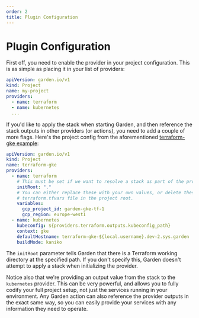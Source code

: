 ```yaml
---
order: 2
title: Plugin Configuration
---
```


# Plugin Configuration

First off, you need to enable the provider in your project configuration. This is as simple as placing it in your list of providers:

```yaml
apiVersion: garden.io/v1
kind: Project
name: my-project
providers:
  - name: terraform
  - name: kubernetes
  ...
```

If you'd like to apply the stack when starting Garden, and then reference the stack outputs in other providers (or actions), you need to add a couple of more flags. Here's the project config from the aforementioned [terraform-gke example](https://github.com/garden-io/garden/tree/0.13.38/examples/terraform-gke):

```yaml
apiVersion: garden.io/v1
kind: Project
name: terraform-gke
providers:
  - name: terraform
    # This must be set if we want to resolve a stack as part of the provider initialization.
    initRoot: "."
    # You can either replace these with your own values, or delete these and provide your own in a
    # terraform.tfvars file in the project root.
    variables:
      gcp_project_id: garden-gke-tf-1
      gcp_region: europe-west1
  - name: kubernetes
    kubeconfig: ${providers.terraform.outputs.kubeconfig_path}
    context: gke
    defaultHostname: terraform-gke-${local.username}.dev-2.sys.garden
    buildMode: kaniko
```

The `initRoot` parameter tells Garden that there is a Terraform working directory at the specified path. If you don't specify this, Garden doesn't attempt to apply a stack when initializing the provider.

Notice also that we're providing an output value from the stack to the `kubernetes` provider. This can be very powerful, and allows you to fully codify your full project setup, not just the services running in your environment. Any Garden action can also reference the provider outputs in the exact same way, so you can easily provide your services with any information they need to operate.
